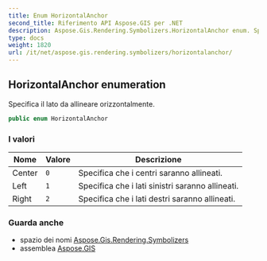 ```yaml
---
title: Enum HorizontalAnchor
second_title: Riferimento API Aspose.GIS per .NET
description: Aspose.Gis.Rendering.Symbolizers.HorizontalAnchor enum. Specifica il lato da allineare orizzontalmente.
type: docs
weight: 1820
url: /it/net/aspose.gis.rendering.symbolizers/horizontalanchor/
---
```

## HorizontalAnchor enumeration

Specifica il lato da allineare orizzontalmente.

```csharp
public enum HorizontalAnchor
```

### I valori

| Nome | Valore | Descrizione |
| --- | --- | --- |
| Center | `0` | Specifica che i centri saranno allineati. |
| Left | `1` | Specifica che i lati sinistri saranno allineati. |
| Right | `2` | Specifica che i lati destri saranno allineati. |

### Guarda anche

* spazio dei nomi [Aspose.Gis.Rendering.Symbolizers](../../aspose.gis.rendering.symbolizers/)
* assemblea [Aspose.GIS](../../)


